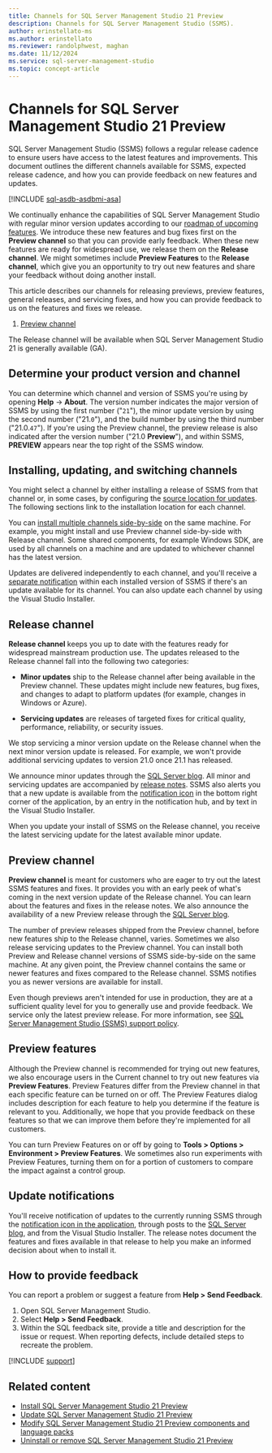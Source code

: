 ```yaml
---
title: Channels for SQL Server Management Studio 21 Preview
description: Channels for SQL Server Management Studio (SSMS).
author: erinstellato-ms
ms.author: erinstellato
ms.reviewer: randolphwest, maghan
ms.date: 11/12/2024
ms.service: sql-server-management-studio
ms.topic: concept-article
---
```

# Channels for SQL Server Management Studio 21 Preview

SQL Server Management Studio (SSMS) follows a regular release cadence to ensure users have access to the latest features and improvements. This document outlines the different channels available for SSMS, expected release cadence, and how you can provide feedback on new features and updates.

[!INCLUDE [sql-asdb-asdbmi-asa](../includes/applies-to-version/sql-asdb-asdbmi-asa.md)]

We continually enhance the capabilities of SQL Server Management Studio with regular minor version updates according to our [roadmap of upcoming features](../ssms-21/roadmap.md). We introduce these new features and bug fixes first on the **Preview channel** so that you can provide early feedback. When these new features are ready for widespread use, we release them on the **Release channel**. We might sometimes include **Preview Features** to the **Release channel**, which give you an opportunity to try out new features and share your feedback without doing another install.

This article describes our channels for releasing previews, preview features, general releases, and servicing fixes, and how you can provide feedback to us on the features and fixes we release.

1. [Preview channel](https://aka.ms/ssms/21/preview/vs_SSMS.exe)

The Release channel will be available when SQL Server Management Studio 21 is generally available (GA).

## Determine your product version and channel

You can determine which channel and version of SSMS you're using by opening **Help** -> **About**. The version number indicates the major version of SSMS by using the first number ("`21`"), the minor update version by using the second number ("21.`0`"), and the build number by using the third number ("21.0.`47`"). If you're using the Preview channel, the preview release is also indicated after the version number ("21.0 **Preview**"), and within SSMS, **PREVIEW** appears near the top right of the SSMS window.

## Installing, updating, and switching channels

You might select a channel by either installing a release of SSMS from that channel or, in some cases, by configuring the [source location for updates](update.md#configure-source-location-of-updates). The following sections link to the installation location for each channel.

You can [install multiple channels side-by-side](side-by-side.md) on the same machine. For example, you might install and use Preview channel side-by-side with Release channel. Some shared components, for example Windows SDK, are used by all channels on a machine and are updated to whichever channel has the latest version.

Updates are delivered independently to each channel, and you'll receive a [separate notification](update.md) within each installed version of SSMS if there's an update available for its channel. You can also update each channel by using the Visual Studio Installer.

## Release channel

**Release channel** keeps you up to date with the features ready for widespread mainstream production use. The updates released to the Release channel fall into the following two categories:

- **Minor updates** ship to the Release channel after being available in the Preview channel. These updates might include new features, bug fixes, and changes to adapt to platform updates (for example, changes in Windows or Azure).

- **Servicing updates** are releases of targeted fixes for critical quality, performance, reliability, or security issues.

We stop servicing a minor version update on the Release channel when the next minor version update is released. For example, we won't provide additional servicing updates to version 21.0 once 21.1 has released.

We announce minor updates through the [SQL Server blog](https://techcommunity.microsoft.com/category/sql-server/blog/sqlserver). All minor and servicing updates are accompanied by [release notes](../ssms-21/release-notes-21.md). SSMS also alerts you that a new update is available from the [notification icon](/visualstudio/ide/visual-studio-notifications) in the bottom right corner of the application, by an entry in the notification hub, and by text in the Visual Studio Installer.

When you update your install of SSMS on the Release channel, you receive the latest servicing update for the latest available minor update.

## Preview channel

**Preview channel** is meant for customers who are eager to try out the latest SSMS features and fixes. It provides you with an early peek of what's coming in the next version update of the Release channel. You can learn about the features and fixes in the release notes. We also announce the availability of a new Preview release through the [SQL Server blog](https://techcommunity.microsoft.com/category/sql-server/blog/sqlserver).

The number of preview releases shipped from the Preview channel, before new features ship to the Release channel, varies. Sometimes we also release servicing updates to the Preview channel. You can install both Preview and Release channel versions of SSMS side-by-side on the same machine. At any given point, the Preview channel contains the same or newer features and fixes compared to the Release channel. SSMS notifies you as newer versions are available for install.

Even though previews aren't intended for use in production, they are at a sufficient quality level for you to generally use and provide feedback. We service only the latest preview release. For more information, see [SQL Server Management Studio (SSMS) support policy](../support-policy.md).

## Preview features

Although the Preview channel is recommended for trying out new features, we also encourage users in the Current channel to try out new features via **Preview Features**. Preview Features differ from the Preview channel in that each specific feature can be turned on or off. The Preview Features dialog includes description for each feature to help you determine if the feature is relevant to you. Additionally, we hope that you provide feedback on these features so that we can improve them before they're implemented for all customers.

You can turn Preview Features on or off by going to **Tools > Options > Environment > Preview Features**. We sometimes also run experiments with Preview Features, turning them on for a portion of customers to compare the impact against a control group.

## Update notifications

You'll receive notification of updates to the currently running SSMS through the [notification icon in the application](update.md#use-the-notifications-hub-in-the-application), through posts to the [SQL Server blog](https://techcommunity.microsoft.com/category/sql-server/blog/sqlserver), and from the Visual Studio Installer. The release notes document the features and fixes available in that release to help you make an informed decision about when to install it.

## How to provide feedback

You can report a problem or suggest a feature from **Help > Send Feedback**.

1. Open SQL Server Management Studio.
1. Select **Help > Send Feedback**.
1. Within the SQL feedback site, provide a title and description for the issue or request. When reporting defects, include detailed steps to recreate the problem.

[!INCLUDE [support](../includes/support.md)]

## Related content

- [Install SQL Server Management Studio 21 Preview](install.md)
- [Update SQL Server Management Studio 21 Preview](update.md)
- [Modify SQL Server Management Studio 21 Preview components and language packs](modify.md)
- [Uninstall or remove SQL Server Management Studio 21 Preview](uninstall.md)
